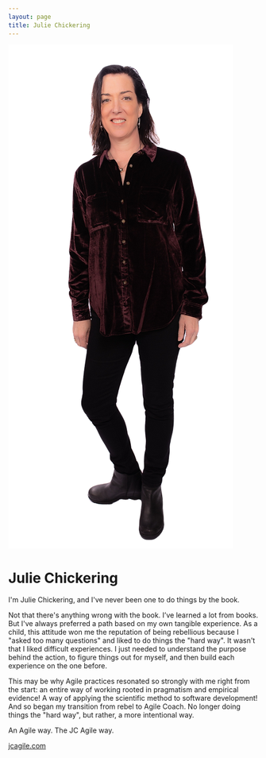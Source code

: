 ```yaml
---
layout: page
title: Julie Chickering
---
```


![Julie's Headshot](https://raw.githubusercontent.com/Sticky-Agile/Sticky-Agile.github.io/main/public/julie.jpg)

# Julie Chickering
I'm Julie Chickering, and I've never been one to do things by the book.

Not that there's anything wrong with the book. I’ve learned a lot from books. But I've always preferred a path based on my own tangible experience. As a child, this attitude won me the reputation of being rebellious because I "asked too many questions" and liked to do things the "hard way". It wasn't that I liked difficult experiences. I just needed to understand the purpose behind the action, to figure things out for myself, and then build each experience on the one before.

This may be why Agile practices resonated so strongly with me right from the start: an entire way of working rooted in pragmatism and empirical evidence! A way of applying the scientific method to software development! And so began my transition from rebel to Agile Coach. No longer doing things the "hard way", but rather, a more intentional way.

An Agile way. The JC Agile way.

[jcagile.com](https://jcagile.com)